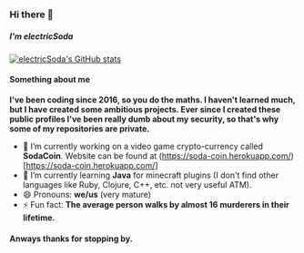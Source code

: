 ### Hi there 👋
##### I'm electricSoda

[![electricSoda's GitHub stats](https://github-readme-stats.vercel.app/api?username=electricSoda)](https://github.com/anuraghazra/github-readme-stats)

#### Something about me
**I've been coding since 2016, so you do the maths. I haven't learned much, but I have created some ambitious projects.
Ever since I created these public profiles I've been really dumb about my security, so that's why some of my repositories are private.**

- 🔭 I’m currently working on a video game crypto-currency called **SodaCoin**. Website can be found at (https://soda-coin.herokuapp.com/)[https://soda-coin.herokuapp.com/]
- 🌱 I’m currently learning **Java** for minecraft plugins (I don't find other languages like Ruby, Clojure, C++, etc. not very useful ATM).
- 😄 Pronouns: **we/us** (very mature)
- ⚡ Fun fact: **The average person walks by almost 16 murderers in their lifetime.**

#### Anways thanks for stopping by.

